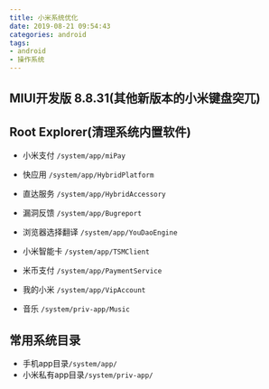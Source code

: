 ```yaml
---
title: 小米系统优化
date: 2019-08-21 09:54:43
categories: android
tags: 
- android
- 操作系统
---
```

## MIUI开发版 8.8.31(其他新版本的小米键盘突兀)

## Root Explorer(清理系统内置软件)
* 小米支付 <code>/system/app/miPay</code>
* 快应用 <code>/system/app/HybridPlatform</code>
* 直达服务 <code>/system/app/HybridAccessory</code>
* 漏洞反馈 <code>/system/app/Bugreport</code>
* 浏览器选择翻译 <code>/system/app/YouDaoEngine</code>
* 小米智能卡 <code>/system/app/TSMClient</code>
* 米币支付 <code>/system/app/PaymentService</code>
* 我的小米 <code>/system/app/VipAccount</code>

* 音乐 <code>/system/priv-app/Music</code>

## 常用系统目录
* 手机app目录<code>/system/app/</code>
* 小米私有app目录<code>/system/priv-app/</code>